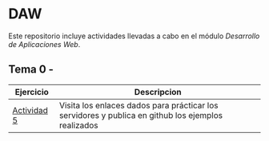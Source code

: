 # DAW
Este repositorio incluye actividades llevadas a cabo en el módulo _Desarrollo de Aplicaciones Web_.

## Tema 0 -
| Ejercicio  | Descripcion |
| ------------- | ------------- |
| [Actividad 5](./tema0/actividad5.md)  | Visita los enlaces dados para prácticar los servidores y publica en github los ejemplos realizados  |

